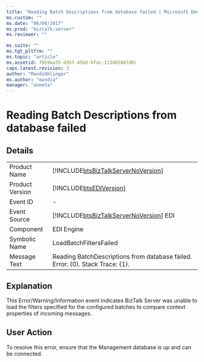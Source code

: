 ```yaml
---
title: "Reading Batch Descriptions from database failed | Microsoft Docs"
ms.custom: ""
ms.date: "06/08/2017"
ms.prod: "biztalk-server"
ms.reviewer: ""

ms.suite: ""
ms.tgt_pltfrm: ""
ms.topic: "article"
ms.assetid: f959aa35-d957-45b0-bfac-1134b5087d0c
caps.latest.revision: 3
author: "MandiOhlinger"
ms.author: "mandia"
manager: "anneta"
---
```

# Reading Batch Descriptions from database failed
## Details  
  
|                 |                                                                                        |
|-----------------|----------------------------------------------------------------------------------------|
|  Product Name   |   [!INCLUDE[btsBizTalkServerNoVersion](../includes/btsbiztalkservernoversion-md.md)]   |
| Product Version |               [!INCLUDE[btsEDIVersion](../includes/btsediversion-md.md)]               |
|    Event ID     |                                           -                                            |
|  Event Source   | [!INCLUDE[btsBizTalkServerNoVersion](../includes/btsbiztalkservernoversion-md.md)] EDI |
|    Component    |                                       EDI Engine                                       |
|  Symbolic Name  |                                 LoadBatchFiltersFailed                                 |
|  Message Text   |     Reading BatchDescriptions from database failed. Error: {0}. Stack Trace: {1}.      |
  
## Explanation  
 This Error/Warning/Information event indicates BizTalk Server was unable to load the filters specified for the configured batches to compare context properties of incoming messages.  
  
## User Action  
 To resolve this error, ensure that the Management database is up and can be connected.